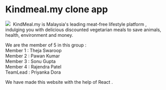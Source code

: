 <h1>Kindmeal.my clone app </h1>
<img src="https://www.kindmeal.my/images/logo-kindmeal.png"/>

<img src="" alt=""/>
KindMeal.my is Malaysia's leading meat-free lifestyle platform , indulging you with delicious discounted vegetarian meals to save animals, health, environment and money.
<img src=""/>
<p>
We are the member of 5 in this group :
 <br>
Member 1 : Theja Swaroop
  <br>
Member 2 : Pawan Kumar 
  <br>
Member 3 : Sonu Gupta
  <br>
Member 4 : Rajendra Patel
  <br>
TeamLead : Priyanka Dora
</p>
 
We have made this website with the help of React .
